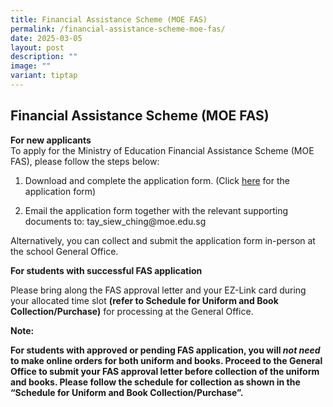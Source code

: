 ```yaml
---
title: Financial Assistance Scheme (MOE FAS)
permalink: /financial-assistance-scheme-moe-fas/
date: 2025-03-05
layout: post
description: ""
image: ""
variant: tiptap
---
```

<h2>Financial Assistance Scheme (MOE FAS)</h2>
<p><strong>For new applicants</strong>
<br>To apply for the Ministry of Education Financial Assistance Scheme (MOE
FAS), please follow the steps below:</p>
<ol data-tight="true" class="tight">
<li>
<p>Download and complete the application form. (Click <a href="/files/MOE_FAS_Application_Form_2025_Page_1_8.pdf" rel="noopener noreferrer nofollow" target="_blank">here</a> for the
application form)</p>
</li>
<li>
<p>Email the application form together with the relevant supporting documents
to: tay_siew_ching@moe.edu.sg</p>
</li>
</ol>
<p>Alternatively, you can collect and submit the application form in-person
at the school General Office.</p>
<p><strong>For students with successful FAS application</strong>
</p>
<p>Please bring along the FAS approval letter and your EZ-Link card during
your allocated time slot&nbsp;<strong>(refer to Schedule for Uniform and Book Collection/Purchase)</strong>&nbsp;for
processing at the General Office.</p>
<p><strong>Note:</strong>
</p>
<p><strong>For students with approved or pending FAS application, you will&nbsp;<em>not need</em>&nbsp; to make online orders for both uniform and books. Proceed to the General Office to submit your FAS approval letter before collection of the uniform and books. Please follow the schedule for collection as shown in the “Schedule for Uniform and Book Collection/Purchase”.</strong>
</p>